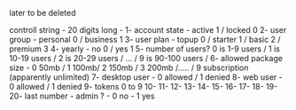 later to be deleted

controll string - 20 digits long -
1- account state - active 1 / locked 0
2- user group - personal 0 / business 1
3- user plan - topup 0 / starter 1 / basic 2 / premium 3
4- yearly - no 0 / yes 1
5- number of users? 0 is 1-9 users / 1 is 10-19 users / 2 is 20-29 users / ... / 9 is 90-100 users /
6- allowed package size - 0 50mb / 1 100mb/ 2 150mb / 3 200mb /..... / 9 subscription (apparently unlimited)
7- desktop user - 0 allowed / 1 denied
8- web user - 0 allowed / 1 denied
9- tokens 0 to 9
10- 
11-
12-
13-
14-
15-
16-
17-
18-
19-
20- last number - admin ? - 0 no - 1 yes
